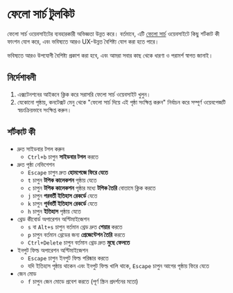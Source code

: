 # ফেলো সার্চ টুলকিট

ফেলো সার্চ ওয়েবসাইটের ব্যবহারকারী অভিজ্ঞতা উন্নত করে। বর্তমানে, এটি [ফেলো সার্চ](https://felo.ai) ওয়েবসাইটে কিছু শর্টকাট কী ফাংশন যোগ করে, এবং ভবিষ্যতে আরও UX-উন্নত বৈশিষ্ট্য যোগ করা হতে পারে।

ভবিষ্যতে আরও উপযোগী বৈশিষ্ট্য প্রকাশ করা হবে, এবং আমরা সবার কাছ থেকে ধারণা ও পরামর্শ স্বাগত জানাই।

## নির্দেশাবলী

1. এক্সটেনশনের আইকনে ক্লিক করে সরাসরি ফেলো সার্চ ওয়েবসাইট খুলুন।
2. যেকোনো পৃষ্ঠায়, কনটেক্সট মেনু থেকে "ফেলো সার্চ দিয়ে এই পৃষ্ঠা সংক্ষিপ্ত করুন" নির্বাচন করে সম্পূর্ণ ওয়েবপেজটি স্বয়ংক্রিয়ভাবে সংক্ষিপ্ত করুন।

## শর্টকাট কী

- দ্রুত সাইডবার টগল করুন
  - `Ctrl+b` চাপুন **সাইডবার টগল** করতে
- দ্রুত পৃষ্ঠা নেভিগেশন
  - `Escape` চাপুন দ্রুত **হোমপেজে ফিরে যেতে**
  - `t` চাপুন **টপিক কালেকশন** পৃষ্ঠায় যেতে
  - `c` চাপুন **টপিক কালেকশন** পৃষ্ঠার মধ্যে **টপিক তৈরি** বোতামে ক্লিক করতে
  - `j` চাপুন **পরবর্তী ইতিহাস রেকর্ডে** যেতে
  - `k` চাপুন **পূর্ববর্তী ইতিহাস রেকর্ডে** যেতে
  - `h` চাপুন **ইতিহাস** পৃষ্ঠায় যেতে
- থ্রেড কীবোর্ড অপারেশন অপ্টিমাইজেশন
  - `s` বা `Alt+s` চাপুন বর্তমান থ্রেড দ্রুত **শেয়ার** করতে
  - `p` চাপুন বর্তমান থ্রেডের জন্য **প্রেজেন্টেশন তৈরি** করতে
  - `Ctrl+Delete` চাপুন বর্তমান থ্রেড দ্রুত **মুছে ফেলতে**
- ইনপুট ফিল্ড অপারেশন অপ্টিমাইজেশন
  - `Escape` চাপুন ইনপুট ফিল্ড পরিষ্কার করতে
  - যদি ইতিহাস পৃষ্ঠায় থাকেন এবং ইনপুট ফিল্ড খালি থাকে, `Escape` চাপুন আগের পৃষ্ঠায় ফিরে যেতে
- জেন মোড
  - `f` চাপুন জেন মোডে প্রবেশ করতে (পূর্ণ স্ক্রিন প্রদর্শনের মতো)

